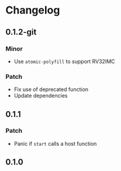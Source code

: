 # Changelog

## 0.1.2-git

### Minor

- Use `atomic-polyfill` to support RV32IMC

### Patch

- Fix use of deprecated function
- Update dependencies

## 0.1.1

### Patch

- Panic if `start` calls a host function

## 0.1.0

<!-- Update PR number to skip CHANGELOG.md test: #0 -->
